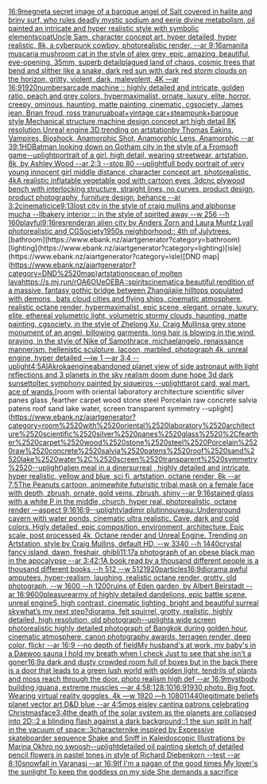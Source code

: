 [16:9](https://www.ebank.nz/aiartgenerator?category=16%3A9)[megnet](https://www.ebank.nz/aiartgenerator?category=megnet)[a secret image of a baroque angel of Salt covered in halite and briny surf, who rules deadly mystic sodium and eerie divine metabolism, oil painted an intricate and hyper realistic style with symbolic elements](https://www.ebank.nz/aiartgenerator?category=a%2520secret%2520image%2520of%2520a%2520baroque%2520angel%2520of%2520Salt%2520covered%2520in%2520halite%2520and%2520briny%2520surf%2C%2520who%2520rules%2520deadly%2520mystic%2520sodium%2520and%2520eerie%2520divine%2520metabolism%2C%2520oil%2520painted%2520an%2520intricate%2520and%2520hyper%2520realistic%2520style%2520with%2520symbolic%2520elements)[coat](https://www.ebank.nz/aiartgenerator?category=coat)[Uncle Sam, character concept art, hyper detailed, hyper realistic, 8k, a cyberpunk cowboy, photorealistic render, --ar 9:16](https://www.ebank.nz/aiartgenerator?category=Uncle%2520Sam%2C%2520character%2520concept%2520art%2C%2520hyper%2520detailed%2C%2520hyper%2520realistic%2C%25208k%2C%2520a%2520cyberpunk%2520cowboy%2C%2520photorealistic%2520render%2C%2520--ar%25209%3A16)[amanita muscaria mushroom cat in the style of alex grey, epic, amazing, beautiful, eye-opening, 35mm, superb detail](https://www.ebank.nz/aiartgenerator?category=amanita%2520muscaria%2520mushroom%2520cat%2520in%2520the%2520style%2520of%2520alex%2520grey%2C%2520epic%2C%2520amazing%2C%2520beautiful%2C%2520eye-opening%2C%252035mm%2C%2520superb%2520detail)[plagued land of chaos, cosmic trees that bend and slither like a snake, dark red sun with dark red storm clouds on the horizon, gritty, violent, dark, malevolent, 4K —ar 16:9](https://www.ebank.nz/aiartgenerator?category=plagued%2520land%2520of%2520chaos%2C%2520cosmic%2520trees%2520that%2520bend%2520and%2520slither%2520like%2520a%2520snake%2C%2520dark%2520red%2520sun%2520with%2520dark%2520red%2520storm%2520clouds%2520on%2520the%2520horizon%2C%2520gritty%2C%2520violent%2C%2520dark%2C%2520malevolent%2C%25204K%2520%E2%80%94ar%252016%3A9)[1920](https://www.ebank.nz/aiartgenerator?category=1920)[numbers](https://www.ebank.nz/aiartgenerator?category=numbers)[arcade machine :: highly detailed and intricate, golden ratio, peach and grey colors, hypermaximalist, ornate, luxury, elite, horror, creepy, ominous, haunting, matte painting, cinematic, cgsociety, James jean, Brian froud, ross tran](https://www.ebank.nz/aiartgenerator?category=arcade%2520machine%2520%3A%3A%2520highly%2520detailed%2520and%2520intricate%2C%2520golden%2520ratio%2C%2520peach%2520and%2520grey%2520colors%2C%2520hypermaximalist%2C%2520ornate%2C%2520luxury%2C%2520elite%2C%2520horror%2C%2520creepy%2C%2520ominous%2C%2520haunting%2C%2520matte%2520painting%2C%2520cinematic%2C%2520cgsociety%2C%2520James%2520jean%2C%2520Brian%2520froud%2C%2520ross%2520tran)[urua](https://www.ebank.nz/aiartgenerator?category=urua)[boat+vintage car+steampunk+baroque style,Mechanical structure,machine design,concept art,high detail,8K resolution,Unreal engine,3D,trending on artstation](https://www.ebank.nz/aiartgenerator?category=boat%2Bvintage%2520car%2Bsteampunk%2Bbaroque%2520style%2CMechanical%2520structure%2Cmachine%2520design%2Cconcept%2520art%2Chigh%2520detail%2C8K%2520resolution%2CUnreal%2520engine%2C3D%2Ctrending%2520on%2520artstation)[by Thomas Eakins, Vampires, Bioshock, Anamorphic Shot, Anamorphic Lens, Anamorphic --ar 39:1](https://www.ebank.nz/aiartgenerator?category=by%2520Thomas%2520Eakins%2C%2520Vampires%2C%2520Bioshock%2C%2520Anamorphic%2520Shot%2C%2520Anamorphic%2520Lens%2C%2520Anamorphic%2520--ar%252039%3A1)[HD](https://www.ebank.nz/aiartgenerator?category=HD)[Batman looking down on Gotham city in the style of a Fromsoft game](https://www.ebank.nz/aiartgenerator?category=Batman%2520looking%2520down%2520on%2520Gotham%2520city%2520in%2520the%2520style%2520of%2520a%2520Fromsoft%2520game)[--uplight](https://www.ebank.nz/aiartgenerator?category=--uplight)[portrait of a girl, high detail, wearing streetwear, artstation, 8k, by Ashley Wood --ar 2:3 --stop 80 --uplight](https://www.ebank.nz/aiartgenerator?category=portrait%2520of%2520a%2520girl%2C%2520high%2520detail%2C%2520wearing%2520streetwear%2C%2520artstation%2C%25208k%2C%2520by%2520Ashley%2520Wood%2520--ar%25202%3A3%2520--stop%252080%2520--uplight)[full body portrait of very young innocent girl middle distance, character concept art, photorealistic, 4k](https://www.ebank.nz/aiartgenerator?category=full%2520body%2520portrait%2520of%2520very%2520young%2520innocent%2520girl%2520middle%2520distance%2C%2520character%2520concept%2520art%2C%2520photorealistic%2C%25204k)[A realistic inflatable vegetable god with cartoon eyes ,3d](https://www.ebank.nz/aiartgenerator?category=A%2520realistic%2520inflatable%2520vegetable%2520god%2520with%2520cartoon%2520eyes%2520%2C3d)[cnc plywood bench with interlocking structure, straight lines, no curves, product design, product photography, furniture design, behance --ar 3:2](https://www.ebank.nz/aiartgenerator?category=cnc%2520plywood%2520bench%2520with%2520interlocking%2520structure%2C%2520straight%2520lines%2C%2520no%2520curves%2C%2520product%2520design%2C%2520product%2520photography%2C%2520furniture%2520design%2C%2520behance%2520--ar%25203%3A2)[cinematic](https://www.ebank.nz/aiartgenerator?category=cinematic)[ice](https://www.ebank.nz/aiartgenerator?category=ice)[9:13](https://www.ebank.nz/aiartgenerator?category=9%3A13)[lost city in the style of craig mullins and alphonse mucha --ll](https://www.ebank.nz/aiartgenerator?category=lost%2520city%2520in%2520the%2520style%2520of%2520craig%2520mullins%2520and%2520alphonse%2520mucha%2520--ll)[bakery interior :: in the style of spirited away --w 256 --h 160](https://www.ebank.nz/aiartgenerator?category=bakery%2520interior%2520%3A%3A%2520in%2520the%2520style%2520of%2520spirited%2520away%2520--w%2520256%2520--h%2520160)[playful](https://www.ebank.nz/aiartgenerator?category=playful)[9:16](https://www.ebank.nz/aiartgenerator?category=9%3A16)[res](https://www.ebank.nz/aiartgenerator?category=res)[render](https://www.ebank.nz/aiartgenerator?category=render)[an alien city by Anders Zorn and Laura Muntz Lyall photorealistic and CGSociety](https://www.ebank.nz/aiartgenerator?category=an%2520alien%2520city%2520by%2520Anders%2520Zorn%2520and%2520Laura%2520Muntz%2520Lyall%2520photorealistic%2520and%2520CGSociety)[1950s neighborhood:: 4th of July](https://www.ebank.nz/aiartgenerator?category=1950s%2520neighborhood%3A%3A%25204th%2520of%2520July)[trees.](https://www.ebank.nz/aiartgenerator?category=trees.)[bathroom](https://www.ebank.nz/aiartgenerator?category=bathroom)[lighting](https://www.ebank.nz/aiartgenerator?category=lighting)[isle](https://www.ebank.nz/aiartgenerator?category=isle)[DND map](https://www.ebank.nz/aiartgenerator?category=DND%2520map)[artstation](https://www.ebank.nz/aiartgenerator?category=artstation)[ocean of molten lava](https://www.ebank.nz/aiartgenerator?category=ocean%2520of%2520molten%2520lava)[<https://s.mj.run/rOA6OUeOEBA>](https://www.ebank.nz/aiartgenerator?category=%3Chttps%3A//s.mj.run/rOA6OUeOEBA%3E)[::](https://www.ebank.nz/aiartgenerator?category=%3A%3A)[spirits](https://www.ebank.nz/aiartgenerator?category=spirits)[cinematic](https://www.ebank.nz/aiartgenerator?category=cinematic)[a beautiful rendition of a massive, fantasy gothic bridge between Zhangjiajie hilltops populated with demons , bats cloud cities and flying ships, cinematic atmosphere, realistic octane render, hypermaximalist, epic scene, elegant, ornate, luxury, elite, ethereal volumetric light, volumetric stormy clouds, haunting, matte painting, cgsociety, in the style of Zhelong Xu, Craig Mullins](https://www.ebank.nz/aiartgenerator?category=a%2520beautiful%2520rendition%2520of%2520a%2520massive%2C%2520fantasy%2520gothic%2520bridge%2520between%2520Zhangjiajie%2520hilltops%2520populated%2520with%2520demons%2520%2C%2520bats%2520cloud%2520cities%2520and%2520flying%2520ships%2C%2520cinematic%2520atmosphere%2C%2520realistic%2520octane%2520render%2C%2520hypermaximalist%2C%2520epic%2520scene%2C%2520elegant%2C%2520ornate%2C%2520luxury%2C%2520elite%2C%2520ethereal%2520volumetric%2520light%2C%2520volumetric%2520stormy%2520clouds%2C%2520haunting%2C%2520matte%2520painting%2C%2520cgsociety%2C%2520in%2520the%2520style%2520of%2520Zhelong%2520Xu%2C%2520Craig%2520Mullins)[a grey stone monument of an angel, billowing garments, long hair is blowing in the wind, praying, in the style of Nike of Samothrace, michaelangelo, renaissance mannerism, hellenistic sculpture, lacoon, marbled, photograph 4k, unreal engine, hyper detailed —iw 1 —ar 3:4 --uplight](https://www.ebank.nz/aiartgenerator?category=a%2520grey%2520stone%2520monument%2520of%2520an%2520angel%2C%2520billowing%2520garments%2C%2520long%2520hair%2520is%2520blowing%2520in%2520the%2520wind%2C%2520praying%2C%2520in%2520the%2520style%2520of%2520Nike%2520of%2520Samothrace%2C%2520michaelangelo%2C%2520renaissance%2520mannerism%2C%2520hellenistic%2520sculpture%2C%2520lacoon%2C%2520marbled%2C%2520photograph%25204k%2C%2520unreal%2520engine%2C%2520hyper%2520detailed%2520%E2%80%94iw%25201%2520%E2%80%94ar%25203%3A4%2520--uplight)[4:5](https://www.ebank.nz/aiartgenerator?category=4%3A5)[AlAkroka](https://www.ebank.nz/aiartgenerator?category=AlAkroka)[engine](https://www.ebank.nz/aiartgenerator?category=engine)[abandoned planet view of side astronaut with light reflections and 3 planets in the sky realism doom dune hope 3d dark sunset](https://www.ebank.nz/aiartgenerator?category=abandoned%2520planet%2520view%2520of%2520side%2520astronaut%2520with%2520light%2520reflections%2520and%25203%2520planets%2520in%2520the%2520sky%2520realism%2520doom%2520dune%2520hope%25203d%2520dark%2520sunset)[toltec symphony painted by siqueiros --uplight](https://www.ebank.nz/aiartgenerator?category=toltec%2520symphony%2520painted%2520by%2520siqueiros%2520--uplight)[tarot card, wal mart. ace of wands.](https://www.ebank.nz/aiartgenerator?category=tarot%2520card%2C%2520wal%2520mart.%2520ace%2520of%2520wands.)[room with oriental laboratory architecture scientific silver panes glass ,fearther carpet wood stone steel Porcelain raw concrete salvia patens roof sand lake water, screen transparent symmetry --uplight](https://www.ebank.nz/aiartgenerator?category=room%2520with%2520oriental%2520laboratory%2520architecture%2520scientific%2520silver%2520panes%2520glass%2520%2Cfearther%2520carpet%2520wood%2520stone%2520steel%2520Porcelain%2520raw%2520concrete%2520salvia%2520patens%2520roof%2520sand%2520lake%2520water%2C%2520screen%2520transparent%2520symmetry%2520--uplight)[alien meal in a dinersurreal , highly detailed and intricate, hyper realistic, yellow and blue, sci fi, artstation, octane render, 8k --ar 7:5](https://www.ebank.nz/aiartgenerator?category=alien%2520meal%2520in%2520a%2520dinersurreal%2520%2C%2520highly%2520detailed%2520and%2520intricate%2C%2520hyper%2520realistic%2C%2520yellow%2520and%2520blue%2C%2520sci%2520fi%2C%2520artstation%2C%2520octane%2520render%2C%25208k%2520--ar%25207%3A5)[The Peanuts cartoon, anime](https://www.ebank.nz/aiartgenerator?category=The%2520Peanuts%2520cartoon%2C%2520anime)[white futuristic tribal mask on a female face with depth, zbrush, ornate, gold veins, zbrush, shiny --ar 9:16](https://www.ebank.nz/aiartgenerator?category=white%2520futuristic%2520tribal%2520mask%2520on%2520a%2520female%2520face%2520with%2520depth%2C%2520zbrush%2C%2520ornate%2C%2520gold%2520veins%2C%2520zbrush%2C%2520shiny%2520--ar%25209%3A16)[stained glass with a white P in the middle, church, hyper real,  photorealistic, octane render —aspect 9:16](https://www.ebank.nz/aiartgenerator?category=stained%2520glass%2520with%2520a%2520white%2520P%2520in%2520the%2520middle%2C%2520church%2C%2520hyper%2520real%2C%2520%2520photorealistic%2C%2520octane%2520render%2520%E2%80%94aspect%25209%3A16)[16:9](https://www.ebank.nz/aiartgenerator?category=16%3A9)[--uplight](https://www.ebank.nz/aiartgenerator?category=--uplight)[vladimir plutin](https://www.ebank.nz/aiartgenerator?category=vladimir%2520plutin)[nouveau](https://www.ebank.nz/aiartgenerator?category=nouveau)[::](https://www.ebank.nz/aiartgenerator?category=%3A%3A)[Underground cavern with water ponds, cinematic ultra realistic. Cave, dark and cold colors. Higly detailed, epic composition. environment, architecture. Epic scale, post processed 4k, Octane render and Unreal Engine. Trending on Artstation, style by Craig Mullins, default HD, --w 3340 --h 1440](https://www.ebank.nz/aiartgenerator?category=Underground%2520cavern%2520with%2520water%2520ponds%2C%2520cinematic%2520ultra%2520realistic.%2520Cave%2C%2520dark%2520and%2520cold%2520colors.%2520Higly%2520detailed%2C%2520epic%2520composition.%2520environment%2C%2520architecture.%2520Epic%2520scale%2C%2520post%2520processed%25204k%2C%2520Octane%2520render%2520and%2520Unreal%2520Engine.%2520Trending%2520on%2520Artstation%2C%2520style%2520by%2520Craig%2520Mullins%2C%2520default%2520HD%2C%2520--w%25203340%2520--h%25201440)[crystal fancy island, dawn, freshair, ghibli](https://www.ebank.nz/aiartgenerator?category=crystal%2520fancy%2520island%2C%2520dawn%2C%2520freshair%2C%2520ghibli)[11:17](https://www.ebank.nz/aiartgenerator?category=11%3A17)[a photograph of an obese black man in the apocalypse --ar 3:4](https://www.ebank.nz/aiartgenerator?category=a%2520photograph%2520of%2520an%2520obese%2520black%2520man%2520in%2520the%2520apocalypse%2520--ar%25203%3A4)[2:1](https://www.ebank.nz/aiartgenerator?category=2%3A1)[A book read by a thousand different people is a thousand different books --h 512 --w 512](https://www.ebank.nz/aiartgenerator?category=A%2520book%2520read%2520by%2520a%2520thousand%2520different%2520people%2520is%2520a%2520thousand%2520different%2520books%2520--h%2520512%2520--w%2520512)[1920](https://www.ebank.nz/aiartgenerator?category=1920)[particles](https://www.ebank.nz/aiartgenerator?category=particles)[16:9](https://www.ebank.nz/aiartgenerator?category=16%3A9)[diorama awful amputees, hyper-realism, laughing, realistic octane render, grotty, old photograph, --w 1600 --h 1200](https://www.ebank.nz/aiartgenerator?category=diorama%2520awful%2520amputees%2C%2520hyper-realism%2C%2520laughing%2C%2520realistic%2520octane%2520render%2C%2520grotty%2C%2520old%2520photograph%2C%2520--w%25201600%2520--h%25201200)[ruins of Eden garden, by Albert Beirstadt --ar 16:9](https://www.ebank.nz/aiartgenerator?category=ruins%2520of%2520Eden%2520garden%2C%2520by%2520Albert%2520Beirstadt%2520--ar%252016%3A9)[600](https://www.ebank.nz/aiartgenerator?category=600)[pleasure](https://www.ebank.nz/aiartgenerator?category=pleasure)[army of highly detailed dandelions, epic battle scene, unreal engine5, high contrast, cinematic lighting, bright and beautiful surreal sky](https://www.ebank.nz/aiartgenerator?category=army%2520of%2520highly%2520detailed%2520dandelions%2C%2520epic%2520battle%2520scene%2C%2520unreal%2520engine5%2C%2520high%2520contrast%2C%2520cinematic%2520lighting%2C%2520bright%2520and%2520beautiful%2520surreal%2520sky)[what’s my next step?](https://www.ebank.nz/aiartgenerator?category=what%E2%80%99s%2520my%2520next%2520step%3F)[diorama, felt squirrel, grotty, realistic, highly detailed, high resolution, old photograph](https://www.ebank.nz/aiartgenerator?category=diorama%2C%2520felt%2520squirrel%2C%2520grotty%2C%2520realistic%2C%2520highly%2520detailed%2C%2520high%2520resolution%2C%2520old%2520photograph)[--uplight](https://www.ebank.nz/aiartgenerator?category=--uplight)[a wide screen photorealistic highly detailed photograph of Bangkok during golden hour, cinematic atmosphere, canon photography awards, terragen render, deep color, flickr --ar 16:9 --no depth of field](https://www.ebank.nz/aiartgenerator?category=a%2520wide%2520screen%2520photorealistic%2520highly%2520detailed%2520photograph%2520of%2520Bangkok%2520during%2520golden%2520hour%2C%2520cinematic%2520atmosphere%2C%2520canon%2520photography%2520awards%2C%2520terragen%2520render%2C%2520deep%2520color%2C%2520flickr%2520--ar%252016%3A9%2520--no%2520depth%2520of%2520field)[My husband's at work, my baby's in a Daewoo sauna I hold my breath when I check Just to see that she isn't a goner](https://www.ebank.nz/aiartgenerator?category=My%2520husband%27s%2520at%2520work%2C%2520my%2520baby%27s%2520in%2520a%2520Daewoo%2520sauna%2520I%2520hold%2520my%2520breath%2520when%2520I%2520check%2520Just%2520to%2520see%2520that%2520she%2520isn%27t%2520a%2520goner)[16:9](https://www.ebank.nz/aiartgenerator?category=16%3A9)[a dark and dusty crowded room full of boxes but in the back there is a door that leads to a green lush world with golden light, tendrils of plants and moss reach through the door. photo realism high def --ar 16:9](https://www.ebank.nz/aiartgenerator?category=a%2520dark%2520and%2520dusty%2520crowded%2520room%2520full%2520of%2520boxes%2520but%2520in%2520the%2520back%2520there%2520is%2520a%2520door%2520that%2520leads%2520to%2520a%2520green%2520lush%2520world%2520with%2520golden%2520light%2C%2520tendrils%2520of%2520plants%2520and%2520moss%2520reach%2520through%2520the%2520door.%2520photo%2520realism%2520high%2520def%2520--ar%252016%3A9)[myst](https://www.ebank.nz/aiartgenerator?category=myst)[body building iguana, extreme muscles —ar 4:5](https://www.ebank.nz/aiartgenerator?category=body%2520building%2520iguana%2C%2520extreme%2520muscles%2520%E2%80%94ar%25204%3A5)[8:12](https://www.ebank.nz/aiartgenerator?category=8%3A12)[8:10](https://www.ebank.nz/aiartgenerator?category=8%3A10)[16:9](https://www.ebank.nz/aiartgenerator?category=16%3A9)[1930 photo. Big foot. Wearing virtual reality goggles. 4k —w 1920 —h 1080](https://www.ebank.nz/aiartgenerator?category=1930%2520photo.%2520Big%2520foot.%2520Wearing%2520virtual%2520reality%2520goggles.%25204k%2520%E2%80%94w%25201920%2520%E2%80%94h%25201080)[1](https://www.ebank.nz/aiartgenerator?category=1)[1440](https://www.ebank.nz/aiartgenerator?category=1440)[legitimate beliefs planet vector art D&D blue --ar 4:5](https://www.ebank.nz/aiartgenerator?category=legitimate%2520beliefs%2520planet%2520vector%2520art%2520D%26D%2520blue%2520--ar%25204%3A5)[mos eisley cantina patrons celebrating Christmas](https://www.ebank.nz/aiartgenerator?category=mos%2520eisley%2520cantina%2520patrons%2520celebrating%2520Christmas)[face](https://www.ebank.nz/aiartgenerator?category=face)[3:4](https://www.ebank.nz/aiartgenerator?category=3%3A4)[the death of the solar system as the planets are collapsed into 2D::2 a blinding flash against a dark background::1 the sun split in half in the vacuum of space::3](https://www.ebank.nz/aiartgenerator?category=the%2520death%2520of%2520the%2520solar%2520system%2520as%2520the%2520planets%2520are%2520collapsed%2520into%25202D%3A%3A2%2520a%2520blinding%2520flash%2520against%2520a%2520dark%2520background%3A%3A1%2520the%2520sun%2520split%2520in%2520half%2520in%2520the%2520vacuum%2520of%2520space%3A%3A3)[character](https://www.ebank.nz/aiartgenerator?category=character)[nike inspired by Expressive skateboarder sequence Shake and Sniff in Kaleidoscopic Illustrations by Marina Okhro no swoosh](https://www.ebank.nz/aiartgenerator?category=nike%2520inspired%2520by%2520Expressive%2520skateboarder%2520sequence%2520Shake%2520and%2520Sniff%2520in%2520Kaleidoscopic%2520Illustrations%2520by%2520Marina%2520Okhro%2520no%2520swoosh)[--uplight](https://www.ebank.nz/aiartgenerator?category=--uplight)[detailed oil painting sketch of detailed pencil flowers in pastel tones in style of Richard Diebenkorn  --test --ar 8:10](https://www.ebank.nz/aiartgenerator?category=detailed%2520oil%2520painting%2520sketch%2520of%2520detailed%2520pencil%2520flowers%2520in%2520pastel%2520tones%2520in%2520style%2520of%2520Richard%2520Diebenkorn%2520%2520--test%2520--ar%25208%3A10)[snowfall in Varanasi --ar 16:9](https://www.ebank.nz/aiartgenerator?category=snowfall%2520in%2520Varanasi%2520--ar%252016%3A9)[If I'm a pagan of the good times My lover's the sunlight To keep the goddess on my side She demands a sacrifice](https://www.ebank.nz/aiartgenerator?category=If%2520I%27m%2520a%2520pagan%2520of%2520the%2520good%2520times%2520My%2520lover%27s%2520the%2520sunlight%2520To%2520keep%2520the%2520goddess%2520on%2520my%2520side%2520She%2520demands%2520a%2520sacrifice)